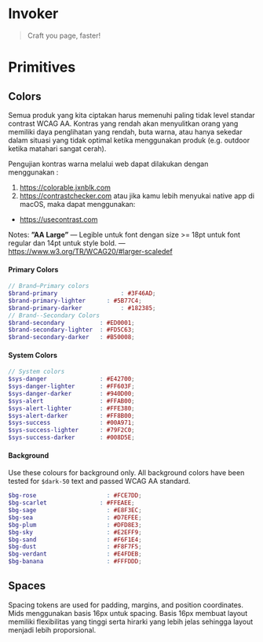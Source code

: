 # Invoker
> Craft you page, faster!

# Primitives
## Colors
Semua produk yang kita ciptakan harus memenuhi paling tidak level standar contrast WCAG AA. Kontras yang rendah akan menyulitkan orang yang memiliki daya penglihatan yang rendah, buta warna, atau hanya sekedar dalam situasi yang tidak optimal ketika menggunakan produk (e.g. outdoor ketika matahari sangat cerah).

Pengujian kontras warna melalui web dapat dilakukan dengan menggunakan :
1. https://colorable.jxnblk.com
2. https://contrastchecker.com
atau jika kamu lebih menyukai native app di macOS, maka dapat menggunakan:
* https://usecontrast.com

Notes: **”AA Large”** — Legible untuk font dengan size >= 18pt untuk font regular dan 14pt untuk style bold. — https://www.w3.org/TR/WCAG20/#larger-scaledef

#### Primary Colors
```scss
// Brand—Primary colors
$brand-primary				    : #3F46AD;
$brand-primary-lighter		: #5B77C4;
$brand-primary-darker			: #182385;
// Brand--Secondary Colors
$brand-secondary          : #ED0001;
$brand-secondary-lighter  : #FD5C63;
$brand-secondary-darker   : #B50008;
```

#### System Colors
```scss
// System colors
$sys-danger               : #E42700;
$sys-danger-lighter       : #FF603F;
$sys-danger-darker        : #940D00;
$sys-alert                : #FFAB00;
$sys-alert-lighter        : #FFE380;
$sys-alert-darker         : #FF8B00;
$sys-success              : #00A971;
$sys-success-lighter      : #79F2C0;
$sys-success-darker       : #008D5E;
```

#### Background
Use these colours for background only. All background colors have been tested for `$dark-50` text and passed WCAG AA standard.
```scss
$bg-rose            	    : #FCE7DD;
$bg-scarlet               : #FFEAEE;
$bg-sage            	    : #E8F3EC;
$bg-sea             	    : #D7EFEE;
$bg-plum            	    : #DFD8E3;
$bg-sky             	    : #E2EFF9;
$bg-sand            	    : #F6F1E4;
$bg-dust            	    : #F8F7F5;
$bg-verdant         	    : #E4FDEB;
$bg-banana          	    : #FFFDDD;
```

## Spaces
Spacing tokens are used for padding, margins, and position coordinates. Mids menggunakan basis 16px untuk spacing. Basis 16px membuat layout memiliki flexibilitas yang tinggi serta hirarki yang lebih jelas sehingga layout menjadi lebih proporsional.

